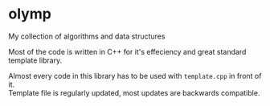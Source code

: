 # olymp
My collection of algorithms and data structures

Most of the code is written in C++ for it's effeciency and great standard template library.

Almost every code in this library has to be used with `template.cpp` in front of it. <br>
Template file is regularly updated, most updates are backwards compatible.
